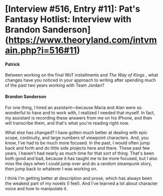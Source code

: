 # [Interview #516, Entry #11]: Pat's Fantasy Hotlist: Interview with Brandon Sanderson](https://www.theoryland.com/intvmain.php?i=516#11)

#### Patrick

Between working on the final WoT installments and
*The Way of Kings*
, what changes have you noticed in your approach to writing after spending much of the past two years working with Team Jordan?

#### Brandon Sanderson

For one thing, I hired an assistant—because Maria and Alan were so wonderful to have and to work with, I realized I needed that myself. In fact, my assistant is recording these answers from me on his iPhone, and then will transcribe them, and that's what you're reading right now.

What else has changed? I have gotten much better at dealing with epic scope, continuity, and large numbers of viewpoint characters. And, you know, I've had to be much more focused. In the past, I would often jump back and forth and do little side projects here and there. These past few years, I haven't had nearly as much time for that sort of thing. That's been both good and bad, because it has taught me to be more focused, but I also miss the days when I could jump over and do a random steampunk story, then jump back to whatever I was working on.

I think I'm getting better at description and prose, which has always been the weakest part of my novels (I feel). And I've learned a lot about character voice and how to manipulate it.

